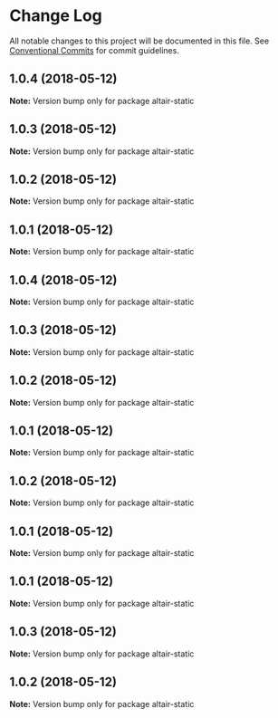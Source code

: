 # Change Log

All notable changes to this project will be documented in this file.
See [Conventional Commits](https://conventionalcommits.org) for commit guidelines.

<a name="1.0.4"></a>
## 1.0.4 (2018-05-12)




**Note:** Version bump only for package altair-static

<a name="1.0.3"></a>
## 1.0.3 (2018-05-12)




**Note:** Version bump only for package altair-static

<a name="1.0.2"></a>
## 1.0.2 (2018-05-12)




**Note:** Version bump only for package altair-static

<a name="1.0.1"></a>
## 1.0.1 (2018-05-12)

**Note:** Version bump only for package altair-static





<a name="1.0.4"></a>
## 1.0.4 (2018-05-12)

**Note:** Version bump only for package altair-static





<a name="1.0.3"></a>
## 1.0.3 (2018-05-12)

**Note:** Version bump only for package altair-static





<a name="1.0.2"></a>
## 1.0.2 (2018-05-12)

**Note:** Version bump only for package altair-static





<a name="1.0.1"></a>
## 1.0.1 (2018-05-12)

**Note:** Version bump only for package altair-static





<a name="1.0.2"></a>
## 1.0.2 (2018-05-12)

**Note:** Version bump only for package altair-static





<a name="1.0.1"></a>
## 1.0.1 (2018-05-12)

**Note:** Version bump only for package altair-static





<a name="1.0.1"></a>
## 1.0.1 (2018-05-12)

**Note:** Version bump only for package altair-static





<a name="1.0.3"></a>
## 1.0.3 (2018-05-12)

**Note:** Version bump only for package altair-static





<a name="1.0.2"></a>
## 1.0.2 (2018-05-12)

**Note:** Version bump only for package altair-static
